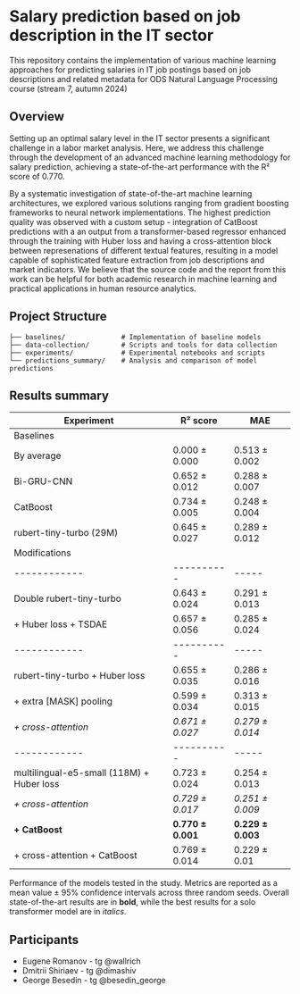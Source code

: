 # Salary prediction based on job description in the IT sector

This repository contains the implementation of various machine learning approaches for predicting salaries in IT job postings based on job descriptions and related metadata for ODS Natural Language Processing course (stream 7, autumn 2024)



## Overview

Setting up an optimal salary level in the IT sector presents a significant challenge in a labor market analysis. Here, we address this challenge through the development of an advanced machine learning methodology for salary prediction, achieving a state-of-the-art performance with the R² score of 0.770.

By a systematic investigation of state-of-the-art machine learning architectures, we explored various solutions ranging from gradient boosting frameworks to neural network implementations. The highest prediction quality was observed with a custom setup - integration of CatBoost predictions with a an output from a transformer-based regressor enhanced through the training with Huber loss and having a cross-attention block between represenations of different textual features, resulting in a model capable of sophisticated feature extraction from job descriptions and market indicators. We believe that the source code and the report from this work can be helpful for both academic research in machine learning and practical applications in human resource analytics.


## Project Structure

```
├── baselines/              # Implementation of baseline models
├── data-collection/        # Scripts and tools for data collection
├── experiments/            # Experimental notebooks and scripts
└── predictions_summary/    # Analysis and comparison of model predictions
```

## Results summary


| Experiment | R² score | MAE |
|------------|----------|-----|
| Baselines | | |
| By average | 0.000 ± 0.000 | 0.513 ± 0.002 |
| Bi-GRU-CNN | 0.652 ± 0.012 | 0.288 ± 0.007 |
| CatBoost | 0.734 ± 0.005 | 0.248 ± 0.004 |
| rubert-tiny-turbo (29M) | 0.645 ± 0.027 | 0.289 ± 0.012 |
| Modifications | | |
|------------|----------|-----|
| Double rubert-tiny-turbo | 0.643 ± 0.024 | 0.291 ± 0.013 |
| + Huber loss + TSDAE | 0.657 ± 0.056 | 0.285 ± 0.024 |
|------------|----------|-----|
| rubert-tiny-turbo + Huber loss | 0.655 ± 0.035 | 0.286 ± 0.016 |
| + extra [MASK] pooling | 0.599 ± 0.034 | 0.313 ± 0.015 |
| *+ cross-attention* | *0.671 ± 0.027* | *0.279 ± 0.014* |
|------------|----------|-----|
| multilingual-e5-small (118M) + Huber loss | 0.723 ± 0.024 | 0.254 ± 0.013 |
| *+ cross-attention* | *0.729 ± 0.017* | *0.251 ± 0.009* |
| **+ CatBoost** | **0.770 ± 0.001** | **0.229 ± 0.003** |
| + cross-attention + CatBoost | 0.769 ± 0.014 | 0.229 ± 0.01 |


Performance of the models tested in the study. Metrics are reported as a mean value ± 95% confidence intervals across three random seeds. Overall state-of-the-art results are in **bold**, while the best results for a solo transformer model are in *italics*.




## Participants 
- Eugene Romanov - tg @wallrich
- Dmitrii Shiriaev - tg @dimashiv
- George Besedin - tg @besedin_george
